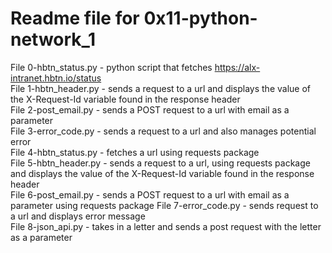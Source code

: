 # Readme file for 0x11-python-network_1
File 0-hbtn_status.py - python script that fetches https://alx-intranet.hbtn.io/status  
File 1-hbtn_header.py - sends a request to a url and displays the value of the X-Request-Id variable found in the response header  
File 2-post_email.py - sends a POST request to a url with email as a parameter  
File 3-error_code.py - sends a request to a url and also manages potential error  
File 4-hbtn_status.py - fetches a url using requests package  
File 5-hbtn_header.py - sends a request to a url, using requests package and displays the value of the X-Request-Id variable found in the response header  
File 6-post_email.py - sends a POST request to a url with email as a parameter using requests package 
File 7-error_code.py - sends request to a url and displays error message  
File 8-json_api.py - takes in a letter and sends a post request with the letter as a parameter  